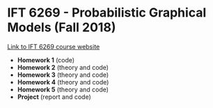 # IFT 6269 - Probabilistic Graphical Models (Fall 2018)

[Link to IFT 6269 course website]( http://www.iro.umontreal.ca/~slacoste/teaching/ift6269/A18/ )

* **Homework 1** (code)
* **Homework 2** (theory and code)
* **Homework 3** (theory and code)
* **Homework 4** (theory and code)
* **Homework 5** (theory and code)
* **Project** (report and code)
